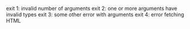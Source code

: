 exit 1: invalid number of arguments
exit 2: one or more arguments have invalid types
exit 3: some other error with arguments 
exit 4: error fetching HTML